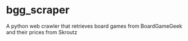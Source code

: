 # bgg_scraper
A python web crawler that retrieves board games from BoardGameGeek and their prices from Skroutz
